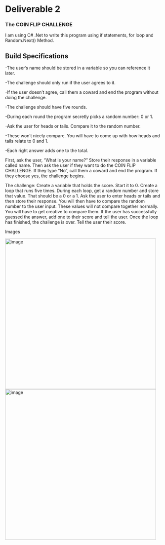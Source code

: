 # Deliverable 2 #

### The COIN FLIP CHALLENGE ###

I am using C# .Net to write this program using if statements, for loop and Random.Next() Method.

## Build Specifications ##
-The user’s name should be stored in a variable so you can reference it later.

-The challenge should only run if the user agrees to it.

  -If the user doesn’t agree, call them a coward and end the program without doing the challenge.
  
-The challenge should have five rounds.

-During each round the program secretly picks a random number: 0 or 1.

-Ask the user for heads or tails. Compare it to the random number.

  -These won’t nicely compare. You will have to come up with how heads and tails relate to 0 and 1.
  
-Each right answer adds one to the total.

First, ask the user, “What is your name?” Store their response in a variable called name. Then ask the user if they want to do the COIN FLIP CHALLENGE. If they type “No”, call them a coward and end the program. If they choose yes, the challenge begins.

The challenge: Create a variable that holds the score. Start it to 0. Create a loop that runs five times. During each loop, get a random number and store that value. That should be a 0 or a 1. Ask the user to enter heads or tails and then store their response. You will then have to compare the random number to the user input. These values will not compare together normally. You will have to get creative to compare them. If the user has successfully guessed the answer, add one to their score and tell the user. Once the loop has finished, the challenge is over. Tell the user their score.

Images

<img width="488" alt="image" src="https://github.com/user-attachments/assets/205f0def-a310-4eb0-a706-04ac5ac53bd7">

<img width="488" alt="image" src="https://github.com/user-attachments/assets/e7228a12-96e2-47d3-afab-e11fa7e1c14b">

